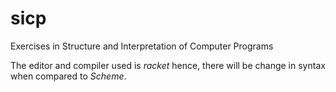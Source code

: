 # sicp
Exercises in Structure and Interpretation of Computer Programs

The editor and compiler used is *racket* hence, there  will be change in 
syntax when compared to *Scheme*.
